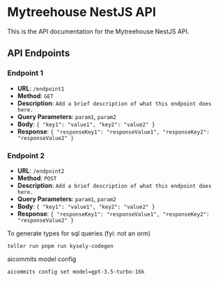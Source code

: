 # Mytreehouse NestJS API

This is the API documentation for the Mytreehouse NestJS API.

## API Endpoints

### Endpoint 1

- **URL**: `/endpoint1`
- **Method**: `GET`
- **Description**: `Add a brief description of what this endpoint does here.`
- **Query Parameters**: `param1`, `param2`
- **Body**: `{ "key1": "value1", "key2": "value2" }`
- **Response**: `{ "responseKey1": "responseValue1", "responseKey2": "responseValue2" }`

### Endpoint 2

- **URL**: `/endpoint2`
- **Method**: `POST`
- **Description**: `Add a brief description of what this endpoint does here.`
- **Query Parameters**: `param1`, `param2`
- **Body**: `{ "key1": "value1", "key2": "value2" }`
- **Response**: `{ "responseKey1": "responseValue1", "responseKey2": "responseValue2" }`

To generate types for sql queries (fyi: not an orm)

```
teller run pnpm run kysely-codegen
```

aicommits model config

```
aicommits config set model=gpt-3.5-turbo-16k
```
